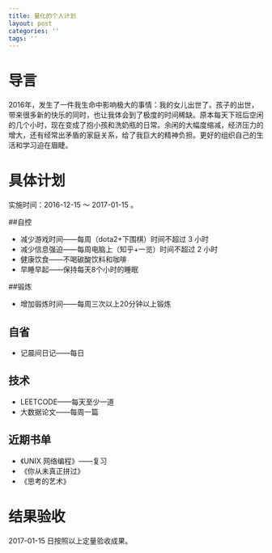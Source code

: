```yaml
---
title: 量化的个人计划
layout: post
categories: ''
tags: ''
---
```

# 导言

2016年，发生了一件我生命中影响极大的事情：我的女儿出世了。孩子的出世，带来很多新的快乐的同时，也让我体会到了极度的时间稀缺。原本每天下班后空闲的几个小时，现在变成了抱小孩和洗奶瓶的日常。余闲的大幅度缩减，经济压力的增大，还有经常出矛盾的家庭关系，给了我巨大的精神负担。更好的组织自己的生活和学习迫在眉睫。

<!--more-->

# 具体计划

实施时间：2016-12-15 ～ 2017-01-15 。

##自控

* 减少游戏时间——每周（dota2+下围棋）时间不超过 3 小时
* 减少信息强迫——每周电脑上（知乎+一览）时间不超过 2 小时
* 健康饮食——不喝碳酸饮料和咖啡
* 早睡早起——保持每天8个小时的睡眠

##锻炼

* 增加锻炼时间——每周三次以上20分钟以上锻炼

## 自省

* 记晨间日记——每日

## 技术

* LEETCODE——每天至少一道
* 大数据论文——每周一篇

## 近期书单

* 《UNIX 网络编程》——复习
* 《你从未真正拼过》
* 《思考的艺术》

# 结果验收
2017-01-15 日按照以上定量验收成果。
